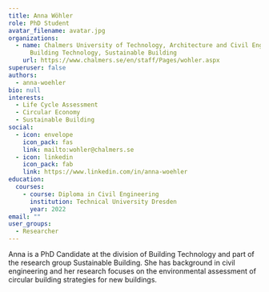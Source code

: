 ```yaml
---
title: Anna Wöhler
role: PhD Student
avatar_filename: avatar.jpg
organizations:
  - name: Chalmers University of Technology, Architecture and Civil Engineering,
      Building Technology, Sustainable Building
    url: https://www.chalmers.se/en/staff/Pages/wohler.aspx
superuser: false
authors:
  - anna-woehler
bio: null
interests:
  - Life Cycle Assessment
  - Circular Economy
  - Sustainable Building
social:
  - icon: envelope
    icon_pack: fas
    link: mailto:wohler@chalmers.se
  - icon: linkedin
    icon_pack: fab
    link: https://www.linkedin.com/in/anna-woehler
education:
  courses:
    - course: Diploma in Civil Engineering
      institution: Technical University Dresden
      year: 2022
email: ""
user_groups:
  - Researcher
---
```

Anna is a PhD Candidate at the division of Building Technology and part of the research group Sustainable Building. She has background in civil engineering and her research focuses on the environmental assessment of circular building strategies for new buildings.
